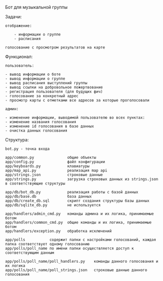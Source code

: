 Бот для музыкальной группы

Задачи:

    отображение:

        - информации о группе
        - расписания

    голосование с просмотром результатов на карте

Функционал:

    пользователь:

    - вывод информации о боте
    - вывод информации о группе
    - вывод расписания выступлений группы
    - вывод ссылки на добровольное пожертвование
    - регистрация пользователя (для будущих фич)
    - голосование за конкретный адрес
    - просмотр карты с отметками все адресов за которые проголосовали
    
    админ:

    - изменение информации, выводимой пользователю во всех пунктах:
    - изменение названия голосования
    - изменение id голосования в базе данных
    - очистка данных голосования

Структура:

    bot.py - точка входа

    app/common.py               общие объекты
    app/config.py               файл конфигурации
    app/keyboards.py            клавиатуры
    app/map_api.py              реализация map api
    app/strings.json            строковые данные
    app/strings.py              загрузка строковых данных из strings.json в соответствующие структуры
    
    app/db/bot_db.py            реализация работы с базой данных
    app/db/base.db              база данных
    app/db/create_db.sql        скрипт создания структуры базы данных
    app/db/sqlite_db.py         не используется

    app/handlers/admin_cmd.py   команды админа и их логика, принимаемые ботом
    app/handlers/common_cmd.py  общие команды и их логика, принимаемые ботом
    app/handlers/exception.py   обработка исключений

    app/polls           содержит папки с настройками голосований, каждая папка соответствует одному голосованию
    app/polls/poll_name по имени папки осуществляется доступ к соответствующим данным

    app/polls/poll_name/poll_handlers.py    команды данного голосования и их логика
    app/polls/poll_name/poll_strings.json   строковые данные данного голосования
